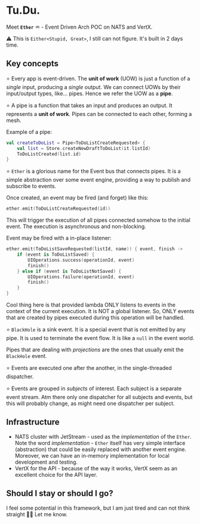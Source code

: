 # Tu.Du.

Meet **`Ether`** ♒️ - Event Driven Arch POC on NATS and VertX.

⚠️ This is `Either<Stupid, Great>`, I still can not figure. It's built in 2 days time.

## Key concepts

⭐️ Every app is event-driven. The **unit of work** (UOW) is just a function of a _single_ input, producing a _single_ output. We can connect UOWs by their input/output types, like... pipes. Hence we refer the UOW as a **pipe**.

⭐️ A pipe is a function that takes an input and produces an output. It represents a **unit of work**. Pipes can be connected to each other, forming a mesh.

Example of a pipe:

```kt
val createToDoList = Pipe<ToDoListCreateRequested> {
    val list = Store.createNewDraftToDoList(it.listId)
    ToDoListCreated(list.id)
}
```

⭐️ `Ether` is a glorious name for the Event bus that connects pipes. It is a simple abstraction over some event engine, providing a way to publish and subscribe to events.

Once created, an event may be fired (and forget) like this:

```kt
ether.emit(ToDoListCreateRequested(id))
```

This will trigger the execution of all pipes connected somehow to the initial event. The execution is asynchronous and non-blocking.

Event may be fired with a in-place listener:

```kt
ether.emit(ToDoListSaveRequested(listId, name)) { event, finish ->
    if (event is ToDoListSaved) {
        UIOperations.success(operationId, event)
        finish()
    } else if (event is ToDoListNotSaved) {
        UIOperations.failure(operationId, event)
        finish()
    }
}
```

Cool thing here is that provided lambda ONLY listens to events in the context of the current execution. It is NOT a global listener. So, ONLY events that are created by pipes executed during this operation will be handled.

⭐️ `BlackHole` is a sink event. It is a special event that is not emitted by any pipe. It is used to terminate the event flow. It is like a `null` in the event world.

Pipes that are dealing with _projections_ are the ones that usually emit the `BlackHole` event.

⭐️ Events are executed one after the another, in the single-threaded dispatcher.

⭐️ Events are grouped in _subjects_ of interest. Each subject is a separate event stream. Atm there only one dispatcher for all subjects and events, but this will probably change, as might need one dispatcher per subject.

## Infrastructure

+ NATS cluster with JetStream - used as the _implementation_ of the `Ether`. Note the word _implementation_ - `Ether` itself has very simple interface (abstraction) that could be easily replaced with another event engine. Moreover, we can have an in-memory implementation for local development and testing.
+ VertX for the API - because of the way it works, VertX seem as an excellent choice for the API layer.

## Should I stay or should I go?

I feel some potential in this framework, but I am just tired and can not think straight 🤷‍♂️ Let me know.
